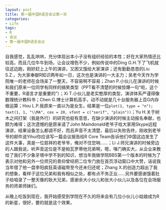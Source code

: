```yaml
---
layout: post
title: 第一届中国R语言会议第一天
categories:
- Life
tags:
- R
- 会议
- 第一届中国R语言会议
---
```


自我感觉，乱乱哄哄，充分体现出本小子没有组织经验的本性；好在大家热情还比较高，而且几位牛牛到场，让会议增色不少，例如传说中的Ding G.H.下了飞机就往这边跑，刚好赶上上午的演讲，又困又饿给大家演讲；还有勤勤恳恳的Liu S.Z.，为大家奉献R知识两年如一日，这次也是演讲的一大主力；吴老今天作为学院唯一的老师在会场呆了一整天，不容易啊不容易；Zhan P.小伙儿在演讲的时候和我们原来一位同学有同样的搞笑类型（PPT看不清楚的时候惊爆一句“呃，这个不重要，R语言才是重要的”）；Xi T.小伙儿是老实憨厚的类型，演讲体系严谨得像数理统计教科书；Chen G.博士计算机高手，动不动就是几十台服务器上百G内存做运算；Hou L.P.我原来一直以为是女生，结果是一位`plot(1, type = "n"); text(1, 1, "\\MA", cex = 20, vfont = c("serif", "plain"))`；Yu H.关于树木之间打架（我是外行）的研究也挺有意思，在缺少演讲的时候主动报名奉献，也颇为难得；这次遗憾的是原来请了John Maindonald老爷子给大家用Skype远程演讲，结果设备怎么都调不好，而且声音不太清楚，最后以失败告终，刚收到老爷爷的邮件说Yihui你应该写一篇会议报告给R Core Team告诉他们中国这边发生了这件大事，真是一位慈祥的老爷爷，俺对不住您呐……；Li J.师兄演讲的时候旁边的人跟我说，听声音这位是不是帕瓦罗蒂他兄弟啊，嗯，嗓门确实大，从企业来教给了我们不少象牙塔中学不到的知识，想当年我做学院BBS第一个版本的时候为了表示对他和另外一位师兄的景仰曾经把二位专门放在首页浮动窗口中大赞，话说我当年借了他一盘李阳疯狂英语磁带至今还未归还呢；Zhang X.的创造力超出了我的想象，看样子这位兄弟和我有相似之处，都有点不务正业……另外要感谢饿着肚子给咱录了一整天像的耿大兄弟，感谢余大小伙儿和张大小伙儿以及各位在会场服务的师弟师妹们。

从晚上吃饭到现在，我开始感受到学院在不久的将来会有几位小伙儿小姑娘成为R的新星，很好，要的就是这个效果。

